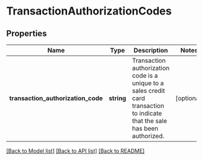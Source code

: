 # TransactionAuthorizationCodes

## Properties
Name | Type | Description | Notes
------------ | ------------- | ------------- | -------------
**transaction_authorization_code** | **string** | Transaction authorization code is a unique to a sales credit card transaction to indicate that the sale has been authorized. | [optional] 

[[Back to Model list]](../../README.md#documentation-for-models) [[Back to API list]](../../README.md#documentation-for-api-endpoints) [[Back to README]](../../README.md)

